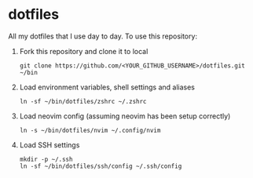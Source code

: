 # dotfiles

All my dotfiles that I use day to day. To use this repository:

1. Fork this repository and clone it to local

    ```git clone https://github.com/<YOUR_GITHUB_USERNAME>/dotfiles.git ~/bin```

2. Load environment variables, shell settings and aliases
    
    ```ln -sf ~/bin/dotfiles/zshrc ~/.zshrc```
    
3. Load neovim config (assuming neovim has been setup correctly)

    ```ln -s ~/bin/dotfiles/nvim ~/.config/nvim```

3. Load SSH settings 

    ```
    mkdir -p ~/.ssh
    ln -sf ~/bin/dotfiles/ssh/config ~/.ssh/config
    ```
